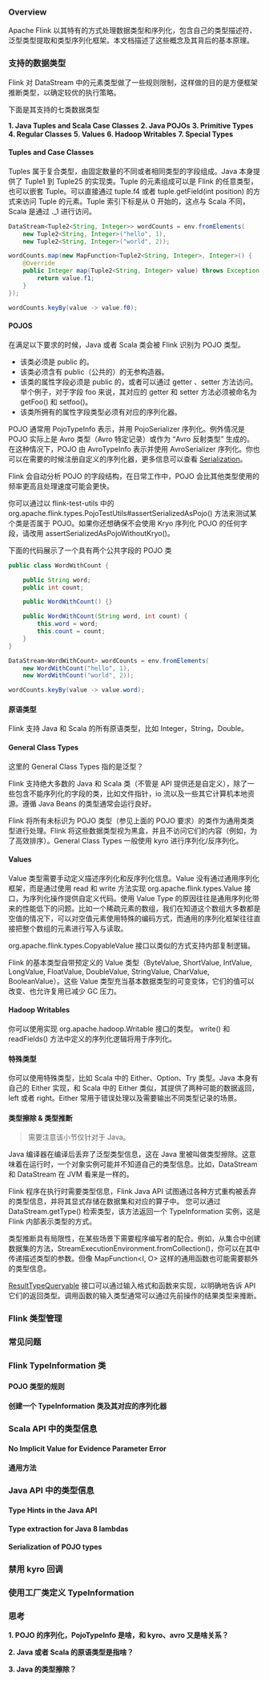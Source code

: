### Overview
Apache Flink 以其特有的方式处理数据类型和序列化，包含自己的类型描述符、泛型类型提取和类型序列化框架。本文档描述了这些概念及其背后的基本原理。

### 支持的数据类型
Flink 对 DataStream 中的元素类型做了一些规则限制，这样做的目的是方便框架推断类型，以确定较优的执行策略。

下面是其支持的七类数据类型

**1. Java Tuples and Scala Case Classes**
**2. Java POJOs**
**3. Primitive Types**
**4. Regular Classes**
**5. Values**
**6. Hadoop Writables**
**7. Special Types**

#### Tuples and Case Classes 
Tuples 属于复合类型，由固定数量的不同或者相同类型的字段组成。Java 本身提供了 Tuple1 到 Tuple25 的实现类。Tuple 的元素组成可以是 Flink 的任意类型，也可以嵌套 Tuple。可以直接通过 tuple.f4 或者 tuple.getField(int position) 的方式来访问 Tuple 的元素。Tuple 索引下标是从 0 开始的，这点与 Scala 不同， Scala 是通过 ._1 进行访问。
```java
DataStream<Tuple2<String, Integer>> wordCounts = env.fromElements(
    new Tuple2<String, Integer>("hello", 1),
    new Tuple2<String, Integer>("world", 2));

wordCounts.map(new MapFunction<Tuple2<String, Integer>, Integer>() {
    @Override
    public Integer map(Tuple2<String, Integer> value) throws Exception {
        return value.f1;
    }
});

wordCounts.keyBy(value -> value.f0);
```

#### POJOS
在满足以下要求的时候，Java 或者 Scala 类会被 Flink 识别为 POJO 类型。
- 该类必须是 public 的。
- 该类必须含有 public（公共的）的无参构造器。
- 该类的属性字段必须是 public 的，或者可以通过 getter 、setter 方法访问。举个例子，对于字段 foo 来说，其对应的 getter 和 setter 方法必须被命名为 getFoo() 和 setfoo()。
- 该类所拥有的属性字段类型必须有对应的序列化器。

POJO 通常用 PojoTypeInfo 表示，并用 PojoSerializer 序列化。例外情况是 POJO 实际上是 Avro 类型（Avro 特定记录）或作为 “Avro 反射类型” 生成的。在这种情况下，POJO 由 AvroTypeInfo 表示并使用 AvroSerializer 序列化。你也可以在需要的时候注册自定义的序列化器，更多信息可以查看 [Serialization](https://nightlies.apache.org/flink/flink-docs-stable/dev/types_serialization.html#serialization-of-pojo-types)。

Flink 会自动分析 POJO 的字段结构，在日常工作中，POJO 会比其他类型使用的频率更高且处理速度可能会更快。

你可以通过以 flink-test-utils 中的 org.apache.flink.types.PojoTestUtils#assertSerializedAsPojo() 方法来测试某个类是否属于 POJO。如果你还想确保不会使用 Kryo 序列化 POJO 的任何字段，请改用 assertSerializedAsPojoWithoutKryo()。

下面的代码展示了一个具有两个公共字段的 POJO 类

```java
public class WordWithCount {

    public String word;
    public int count;

    public WordWithCount() {}

    public WordWithCount(String word, int count) {
        this.word = word;
        this.count = count;
    }
}

DataStream<WordWithCount> wordCounts = env.fromElements(
    new WordWithCount("hello", 1),
    new WordWithCount("world", 2));

wordCounts.keyBy(value -> value.word);
```

#### 原语类型
Flink 支持 Java 和 Scala 的所有原语类型，比如 Integer，String，Double。

#### General Class Types
这里的 General Class Types 指的是泛型？

Flink 支持绝大多数的 Java 和 Scala 类（不管是 API 提供还是自定义），除了一些包含不能序列化的字段的类，比如文件指针，io 流以及一些其它计算机本地资源。遵循 Java Beans 的类型通常会运行良好。

Flink 将所有未标识为 POJO 类型（参见上面的 POJO 要求）的类作为通用类类型进行处理。Flink 将这些数据类型视为黑盒，并且不访问它们的内容（例如，为了高效排序）。General Class Types 一般使用 kyro 进行序列化/反序列化。

#### Values 

Value 类型需要手动定义描述序列化和反序列化信息。Value 没有通过通用序列化框架，而是通过使用 read 和 write 方法实现 org.apache.flink.types.Value 接口，为序列化操作提供自定义代码。使用 Value Type 的原因往往是通用序列化带来的性能低下的问题。比如一个稀疏元素的数组，我们在知道这个数组大多数都是空值的情况下，可以对空值元素使用特殊的编码方式，而通用的序列化框架往往直接把整个数组的元素进行写入与读取。

org.apache.flink.types.CopyableValue 接口以类似的方式支持内部复制逻辑。

Flink 的基本类型自带预定义的 Value 类型（ByteValue, ShortValue, IntValue, LongValue, FloatValue, DoubleValue, StringValue, CharValue, BooleanValue）。这些 Value 类型充当基本数据类型的可变变体，它们的值可以改变、也允许复用已减少 GC 压力。

#### Hadoop Writables
你可以使用实现 org.apache.hadoop.Writable 接口的类型。 write() 和 readFields() 方法中定义的序列化逻辑将用于序列化。

#### 特殊类型
你可以使用特殊类型，比如 Scala 中的 Either、Option、Try 类型。Java 本身有自己的 Either 实现，和 Scala 中的 Either 类似，其提供了两种可能的数据返回，left 或者 right。Either 常用于错误处理以及需要输出不同类型记录的场景。

#### 类型擦除 & 类型推断

> 需要注意该小节仅针对于 Java。

Java 编译器在编译后丢弃了泛型类型信息，这在 Java 里被叫做类型擦除。这意味着在运行时，一个对象实例可能并不知道自己的类型信息。比如，DataStream<String> 和 DataStream<Long> 在 JVM 看来是一样的。

Flink 程序在执行时需要类型信息，Flink Java API 试图通过各种方式重构被丢弃的类型信息，并将其显式存储在数据集和对应的算子中。 您可以通过 DataStream.getType() 检索类型，该方法返回一个 TypeInformation 实例，这是 Flink 内部表示类型的方式。

类型推断具有局限性，在某些场景下需要程序编写者的配合。例如，从集合中创建数据集的方法，StreamExecutionEnvironment.fromCollection()，你可以在其中传递描述类型的参数。但像 MapFunction<I, O> 这样的通用函数也可能需要额外的类型信息。

[ResultTypeQueryable](https://github.com/apache/flink/blob/release-1.16//flink-core/src/main/java/org/apache/flink/api/java/typeutils/ResultTypeQueryable.java) 接口可以通过输入格式和函数来实现，以明确地告诉 API 它们的返回类型。调用函数的输入类型通常可以通过先前操作的结果类型来推断。

### Flink 类型管理

### 常见问题 

### Flink TypeInformation 类

#### POJO 类型的规则

#### 创建一个 TypeInformation 类及其对应的序列化器

### Scala API 中的类型信息

#### No Implicit Value for Evidence Parameter Error

#### 通用方法

### Java API 中的类型信息

#### Type Hints in the Java API 

#### Type extraction for Java 8 lambdas

#### Serialization of POJO types

### 禁用 kyro 回调

### 使用工厂类定义 TypeInformation

### 思考

**1. POJO 的序列化，PojoTypeInfo 是啥，和 kyro、avro 又是啥关系？**

**2. Java 或者 Scala 的原语类型是指啥？**

**3. Java 的类型擦除？**



